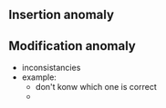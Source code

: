 ## Insertion anomaly

## Modification anomaly
- inconsistancies
- example:
  - don't konw which one is correct
  -
